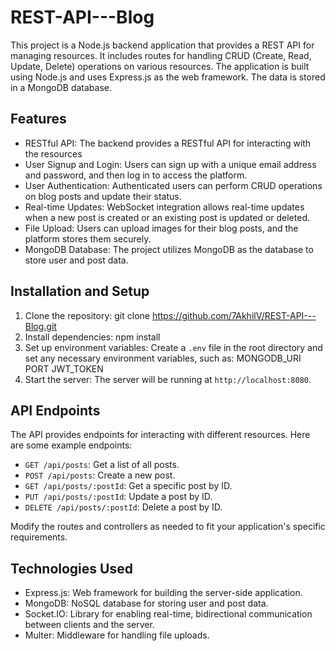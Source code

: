 # REST-API---Blog
This project is a Node.js backend application that provides a REST API for managing resources. 
It includes routes for handling CRUD (Create, Read, Update, Delete) operations on various resources. 
The application is built using Node.js and uses Express.js as the web framework. The data is stored in a MongoDB database.

## Features

- RESTful API: The backend provides a RESTful API for interacting with the resources
- User Signup and Login: Users can sign up with a unique email address and password, and then log in to access the platform.
- User Authentication: Authenticated users can perform CRUD operations on blog posts and update their status.
- Real-time Updates: WebSocket integration allows real-time updates when a new post is created or an existing post is updated or deleted.
- File Upload: Users can upload images for their blog posts, and the platform stores them securely.
- MongoDB Database: The project utilizes MongoDB as the database to store user and post data.

## Installation and Setup

1. Clone the repository: git clone https://github.com/7AkhilV/REST-API---Blog.git
2. Install dependencies: npm install
3. Set up environment variables:
Create a `.env` file in the root directory and set any necessary environment variables, such as:
MONGODB_URI
PORT
JWT_TOKEN
4. Start the server: 
The server will be running at `http://localhost:8080`.

## API Endpoints

The API provides endpoints for interacting with different resources. Here are some example endpoints:

- `GET /api/posts`: Get a list of all posts.
- `POST /api/posts`: Create a new post.
- `GET /api/posts/:postId`: Get a specific post by ID.
- `PUT /api/posts/:postId`: Update a post by ID.
- `DELETE /api/posts/:postId`: Delete a post by ID.

Modify the routes and controllers as needed to fit your application's specific requirements.
## Technologies Used

- Express.js: Web framework for building the server-side application.
- MongoDB: NoSQL database for storing user and post data.
- Socket.IO: Library for enabling real-time, bidirectional communication between clients and the server.
- Multer: Middleware for handling file uploads.
  

